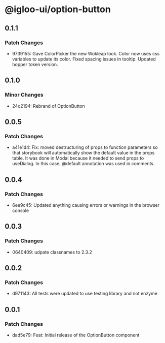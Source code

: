 # @igloo-ui/option-button

## 0.1.1

### Patch Changes

- 9739155: Gave ColorPicker the new Wokleap look. Color now uses css variables to update its color. Fixed spacing issues in tooltip. Updated hopper token version.

## 0.1.0

### Minor Changes

- 24c2194: Rebrand of OptionButton

## 0.0.5

### Patch Changes

- a41e1d4: Fix: moved destructuring of props to function parameters so that storybook will automatically show the default value in the props table. It was done in Modal because it needed to send props to useDialog. In this case, @default annotation was used in comments.

## 0.0.4

### Patch Changes

- 6ee9c45: Updated anything causing errors or warnings in the browser console

## 0.0.3

### Patch Changes

- 0640409: udpate classnames to 2.3.2

## 0.0.2

### Patch Changes

- d971143: All tests were updated to use testing library and not enzyme

## 0.0.1

### Patch Changes

- dad5e79: Feat: Initial release of the OptionButton component
